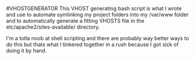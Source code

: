 #VHOSTGENERATOR
This VHOST generating bash script is what I wrote and use to automate symlinking my project folders
into my /var/www folder and to automatically generate a fitting VHOSTS file in the etc/apache2/sites-available/
directory.

I'm a totla noob at shell scripting and there are probably way better ways to do this but thats what I tinkered
together in a rush because I got sick of doing it by hand. 
